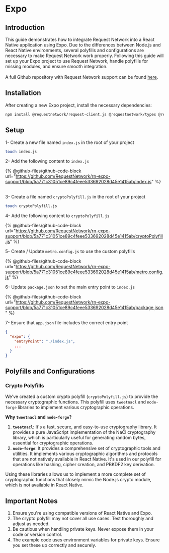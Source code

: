 # Expo

## Introduction

This guide demonstrates how to integrate Request Network into a React Native application using Expo. Due to the differences between Node.js and React Native environments, several polyfills and configurations are necessary to make Request Network work properly. Following this guide will set up your Expo project to use Request Network, handle polyfills for missing modules, and ensure smooth integration.\
\
A full Github repository with Request Network support can be found [here](https://github.com/RequestNetwork/rn-expo-support).

## Installation

After creating a new Expo project, install the necessary dependencies:

```bash
npm install @requestnetwork/request-client.js @requestnetwork/types @requestnetwork/payment-processor @requestnetwork/epk-signature buffer eventemitter3 stream-browserify http-browserify https-browserify react-native-get-random-values tweetnacl node-forge ethers@5.5.1
```

## Setup

1- Create a new file named `index.js` in the root of your project

```bash
touch index.js
```

2- Add the following content to `index.js`

{% @github-files/github-code-block url="https://github.com/RequestNetwork/rn-expo-support/blob/5a771c31051ce89c4feee533692028d45e1415ab/index.js" %}

\
3- Create a file named `cryptoPolyfill.js` in the root of your project

```bash
touch cryptoPolyfill.js
```

4- Add the following content to `cryptoPolyfill.js`&#x20;

{% @github-files/github-code-block url="https://github.com/RequestNetwork/rn-expo-support/blob/5a771c31051ce89c4feee533692028d45e1415ab/cryptoPolyfill.js" %}

5- Create / Update `metro.config.js` to use the custom polyfills

{% @github-files/github-code-block url="https://github.com/RequestNetwork/rn-expo-support/blob/5a771c31051ce89c4feee533692028d45e1415ab/metro.config.js" %}

6- Update `package.json` to set the main entry point to `index.js`

{% @github-files/github-code-block url="https://github.com/RequestNetwork/rn-expo-support/blob/5a771c31051ce89c4feee533692028d45e1415ab/package.json" %}

7- Ensure that `app.json` file includes the correct entry point

```json
{
  "expo": {
    "entryPoint": "./index.js",
    ...
  }
}
```

## Polyfills and Configurations

### Crypto Polyfills

We've created a custom crypto polyfill (`cryptoPolyfill.js`) to provide the necessary cryptographic functions. This polyfill uses `tweetnacl` and `node-forge` libraries to implement various cryptographic operations.

**Why `tweetnacl` and `node-forge`?**

1. **`tweetnacl`**: It's a fast, secure, and easy-to-use cryptography library. It provides a pure JavaScript implementation of the NaCl cryptography library, which is particularly useful for generating random bytes, essential for cryptographic operations.
2. **`node-forge`**: It provides a comprehensive set of cryptographic tools and utilities. It implements various cryptographic algorithms and protocols that are not natively available in React Native. It's used in our polyfill for operations like hashing, cipher creation, and PBKDF2 key derivation.

Using these libraries allows us to implement a more complete set of cryptographic functions that closely mimic the Node.js crypto module, which is not available in React Native.

## Important Notes

1. Ensure you're using compatible versions of React Native and Expo.
2. The crypto polyfill may not cover all use cases. Test thoroughly and adjust as needed.
3. Be cautious when handling private keys. Never expose them in your code or version control.
4. The example code uses environment variables for private keys. Ensure you set these up correctly and securely.

